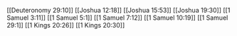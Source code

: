 [[Deuteronomy 29:10]]
[[Joshua 12:18]]
[[Joshua 15:53]]
[[Joshua 19:30]]
[[1 Samuel 3:11]]
[[1 Samuel 5:1]]
[[1 Samuel 7:12]]
[[1 Samuel 10:19]]
[[1 Samuel 29:1]]
[[1 Kings 20:26]]
[[1 Kings 20:30]]

